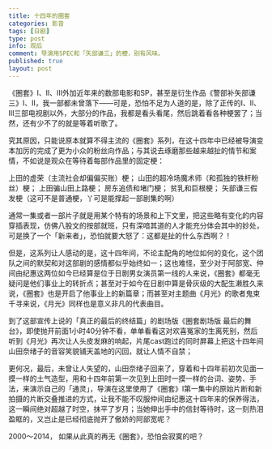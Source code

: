 ```yaml
---
title: 十四年的圈套
categories: 影音
tags: [日剧]
type: post
info: 观后
comment: 导演用SPEC和「矢部谦三」的梗，别有风味。
published: true
layout: post
---
```

《圈套》I、II、III外加近年来的数部电影和SP，甚至是衍生作品《警部补矢部谦三》I、II，我一部都未曾落下——可是，恐怕不足为人道的是，除了正传的I、II、III三部电视剧以外，大部分的作品，我都是看头看尾，然后跳着看各种梗罢了；当然，还有少不了的就是等着听歌了。

究其原因，只能说原本就算不得主流的《圈套》系列，在这十四年中已经被导演变本加厉的完成了更为小众的粉丝向作品；与其说去琢磨那些越来越扯的情节和案情，不如说是观众在等待着每部作品里的固定梗：

上田的虚荣（主流社会却偏偏买账）梗；
山田的超冷场魔术师（和孤独的铁杆粉丝）梗；
上田骗山田上路梗；
房东追债和堵门梗；
贫乳和巨根梗；
矢部谦三假发梗（这可不是普通梗，丫可是能撑起一部剧集的啊）

通常一集或者一部片子就是用某个特有的场景和上下文里，把这些略有变化的内容穿插表现，仿佛八股文的按部就班，只有深喑其道的人才能充分体会其中的妙处，可是换了一个「新来者」，恐怕就要大怒了：这都是扯的什么东西啊？！

但是，这系列让人感动的是，这十四年间，不论主配角的地位如何的变化，这个团队之间的默契和对这部剧的感情都似乎始终如一；这也难怪，至少对于阿部宽、仲间由纪惠这两位如今已经算是位于日剧男女演员第一线的人来说，《圈套》都毫无疑问是他们事业上的转折点；甚至对于如今在日剧中算是骨灰级的大配生濑胜久来说，《圈套》也是开启了他事业上的新篇章；而甚至对主题曲《月光》的歌者鬼束千寻来说，《月光》同样也是意义非凡的代表曲目。

到了这部宣传上说的「真正的最后的终结篇」的剧场版《圈套剧场版 最后的舞台》，即使抛开前面1小时40分钟不看，单单看看这对欢喜冤家的生离死别，然后听到《月光》再次让人头皮发麻的响起，片尾cast跑过的同时屏幕上把这十四年间山田奈绪子的音容笑貌铺天盖地的闪回，就让人情不自禁；

更何况，最后，未曾让人失望的，山田奈绪子回来了，穿着和十四年前初次见面一摸一样的土气造型，用和十四年前第一次见到上田时一摸一样的台词、姿势、手法，来演示自己的「通灵」，导演在这里使用了《圈套》I第一集中的原始片断和新拍摄的片断交叠推进的方式，让我不能不叹服仲间由纪惠这十四年来的保养得法，这一瞬间绝对超越了时空，抹平了岁月；当她伸出手中的信封等待时，这一刻热泪盈眶的，又岂止是已经彻底抛开了傲娇的阿部宽呢？

2000～2014， 如果从此真的再无《圈套》，恐怕会寂寞的吧？


